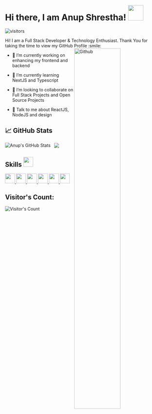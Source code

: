 <h1> Hi there, I am Anup Shrestha!  <img src = "https://raw.githubusercontent.com/MartinHeinz/MartinHeinz/master/wave.gif" width = 50px> </h1>
<p align='center'>

![visitors](https://visitor-badge.glitch.me/badge?page_id=anup-stha.anup-stha)
<br/>
</p>
<div size='20px'> Hi! I am a Full Stack Developer & Technology Enthusiast. Thank You for taking the time to view my GitHub Profile :smile: 
</div>


  <img width="55%" align="right" alt="Github" src="https://raw.githubusercontent.com/onimur/.github/master/.resources/git-header.svg" />

  
- 🔭 I’m currently working on enhancing my frontend and backend

- 🌱 I’m currently learning NextJS and Typescript 

- 👯 I’m looking to collaborate on Full Stack Projects and Open Source Projects 

- 💬 Talk to me about ReactJS, NodeJS and design 

## &#x1f4c8; GitHub Stats
  <img align="center" src="https://github-readme-stats.vercel.app/api?username=anup-stha&show_icons=true&line_height=27&count_private=true&theme=tokyonight" alt="Anup's GitHub Stats" /> &nbsp; <img align="center" src="https://github-readme-stats.vercel.app/api/top-langs/?username=anup-stha&theme=tokyonight&langs_count=5"
  />

  
<h2> Skills <img src = "https://media2.giphy.com/media/QssGEmpkyEOhBCb7e1/giphy.gif?cid=ecf05e47a0n3gi1bfqntqmob8g9aid1oyj2wr3ds3mg700bl&rid=giphy.gif" width = 32px> </h2>
 <a href= https://github.com/rahulbanerjee26?tab=repositories&q=&type=&language=reactjs&sort= > <img width ='32px' src ='https://raw.githubusercontent.com/rahulbanerjee26/githubAboutMeGenerator/main/icons/reactjs.svg'> </a>
<a href= https://github.com/rahulbanerjee26?tab=repositories&q=&type=&language=javascript&sort= > <img width ='32px' src ='https://raw.githubusercontent.com/rahulbanerjee26/githubAboutMeGenerator/main/icons/javascript.svg'> </a>
<a href= https://github.com/rahulbanerjee26?tab=repositories&q=&type=&language=sass&sort= > <img width ='32px' src ='https://raw.githubusercontent.com/rahulbanerjee26/githubAboutMeGenerator/main/icons/sass.svg'> </a>
<a href= https://github.com/rahulbanerjee26?tab=repositories&q=&type=&language=css&sort= > <img width ='32px' src ='https://raw.githubusercontent.com/rahulbanerjee26/githubAboutMeGenerator/main/icons/css.svg'> </a>
<a href= https://github.com/rahulbanerjee26?tab=repositories&q=&type=&language=nodejs&sort= > <img width ='32px' src ='https://raw.githubusercontent.com/rahulbanerjee26/githubAboutMeGenerator/main/icons/nodejs.svg'> </a>
<a href= https://github.com/rahulbanerjee26?tab=repositories&q=&type=&language=mongodb&sort= > <img width ='32px' src ='https://raw.githubusercontent.com/rahulbanerjee26/githubAboutMeGenerator/main/icons/mongodb.svg'> </a>

  ## Visitor's Count:
 ![Visitor's Count](https://profile-counter.glitch.me/{anup-stha}/count.svg)
